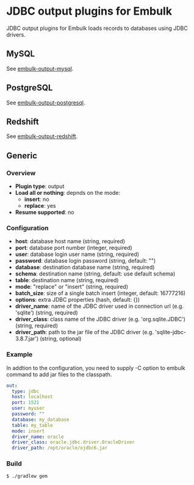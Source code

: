 # JDBC output plugins for Embulk

JDBC output plugins for Embulk loads records to databases using JDBC drivers.

## MySQL

See [embulk-output-mysql](embulk-output-mysql/).

## PostgreSQL

See [embulk-output-postgresql](embulk-output-postgresql/).

## Redshift

See [embulk-output-redshift](embulk-output-redshift/).

## Generic

### Overview

* **Plugin type**: output
* **Load all or nothing**: depnds on the mode:
  * **insert**: no
  * **replace**: yes
* **Resume supported**: no

### Configuration

- **host**: database host name (string, required)
- **port**: database port number (integer, required)
- **user**: database login user name (string, required)
- **password**: database login password (string, default: "")
- **database**: destination database name (string, required)
- **schema**: destination name (string, default: use default schema)
- **table**: destination name (string, required)
- **mode**: "replace" or "insert" (string, required)
- **batch_size**: size of a single batch insert (integer, default: 16777216)
- **options**: extra JDBC properties (hash, default: {})
- **driver_name**: name of the JDBC driver used in connection url (e.g. 'sqlite') (string, required)
- **driver_class**: class name of the JDBC driver (e.g. 'org.sqlite.JDBC') (string, required)
- **driver_path**: path to the jar file of the JDBC driver (e.g. 'sqlite-jdbc-3.8.7.jar') (string, optional)

### Example

In addtion to the configuration, you need to supply -C option to embulk command to add jar files to the classpath.

```yaml
out:
  type: jdbc
  host: localhost
  port: 1521
  user: myuser
  password: ""
  database: my_database
  table: my_table
  mode: insert
  driver_name: oracle
  driver_class: oracle.jdbc.driver.OracleDriver
  driver_path: /opt/oracle/ojdbc6.jar
```

### Build

```
$ ./gradlew gem
```
